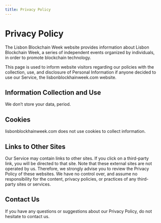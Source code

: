 ```yaml
---
title: Privacy Policy
---
```


# Privacy Policy

The Lisbon Blockchain Week website provides information about Lisbon Blockchain Week, a series of independent events organized by individuals, in order to promote blockchain technology.

This page is used to inform website visitors regarding our policies with the
collection, use, and disclosure of Personal Information if anyone decided to
use our Service, the lisbonblockhainweek.com website.

## Information Collection and Use

We don’t store your data, period. 

## Cookies

lisbonblockhainweek.com does not use cookies to collect information.

## Links to Other Sites

Our Service may contain links to other sites. If you click on a third-party
link, you will be directed to that site. Note that these external sites are
not operated by us. Therefore, we strongly advise you to review the Privacy
Policy of these websites. We have no control over, and assume no
responsibility for the content, privacy policies, or practices of any
third-party sites or services.

## Contact Us

If you have any questions or suggestions about our Privacy Policy, do not
hesitate to contact us.
